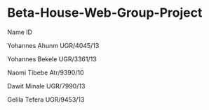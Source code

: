 # Beta-House-Web-Group-Project
Name                                             ID

Yohannes Ahunm                         UGR/4045/13

Yohannes Bekele                        UGR/3361/13

Naomi Tibebe                           Atr/9390/10

Dawit Minale                           UGR/7990/13

Gelila Tefera                          UGR/9453/13
